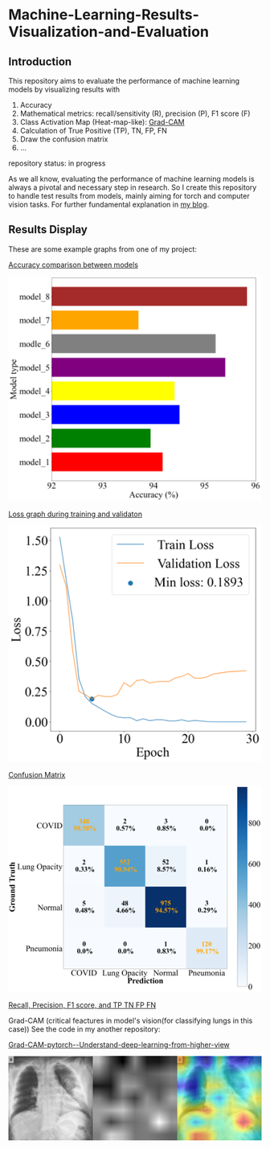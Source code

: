 # Machine-Learning-Results-Visualization-and-Evaluation
## Introduction
This repository aims to evaluate the performance of machine learning models by visualizing results with 
1. Accuracy
2. Mathematical metrics: recall/sensitivity (R), precision (P), F1 score (F)
3. Class Activation Map (Heat-map-like): [Grad-CAM](https://github.com/TyBruceChen/Grad-CAM--Understand-deep-learning-from-higher-view) 
4. Calculation of True Positive (TP), TN, FP, FN
5. Draw the confusion matrix
6. ...

repository status: in progress

As we all know, evaluating the performance of machine learning models is always a pivotal and necessary step in research. 
So I create this repository to handle test results from models, mainly aiming for torch and computer vision tasks.
For further fundamental explanation in [my blog](https://tychence.wordpress.com/machine-learning-results-evaluation/).

## Results Display
These are some example graphs from one of my project:

[Accuracy comparison between models](code/bar_graph_gen.py)

![Bar_graph](graphs/Bar_Graph.png)

[Loss graph during training and validaton](code/Loss_Acc_graph_gen.py)

![Loss graph during training and validaton](graphs/Loss_graph_vit.png)

[Confusion Matrix](code/confusion_matrix_graph_gen.py)

![Confusion Matrix](graphs/confusion_matrix_efficientvit_b3.png)

[Recall, Precision, F1 score, and TP TN FP FN](code/metrics_eval.py)

Grad-CAM (critical feactures in model's vision(for classifying lungs in this case))
See the code in my another repository: 

[Grad-CAM-pytorch--Understand-deep-learning-from-higher-view](https://github.com/TyBruceChen/Grad-CAM-pytorch---Understand-deep-learning-from-higher-view)

![Grad-CAM](graphs/Grad-CAM.png)
